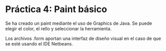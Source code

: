 # Práctica 4: Paint básico

Se ha creado un paint mediante el uso de Graphics de Java. Se puede elegir el color, el rello y seleccionar la herramienta.

Los archivos .form aportan una interfaz de diseño visual en el caso de que se esté usando el IDE Netbeans.
